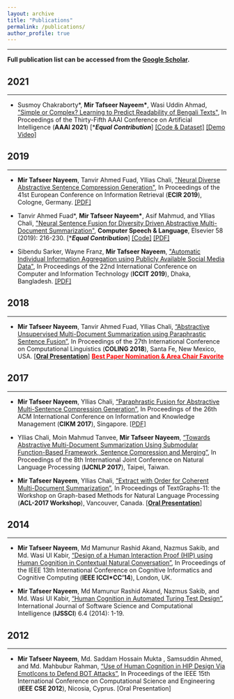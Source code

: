 ```yaml
---
layout: archive
title: "Publications"
permalink: /publications/
author_profile: true
---
```


-----------

**Full publication list can be accessed from the [Google Scholar](https://scholar.google.com/citations?hl=en&user=qoeylgEAAAAJ&view_op=list_works).**

## 2021
-----------
* Susmoy Chakraborty\*, **Mir Tafseer Nayeem\***, Wasi Uddin Ahmad, ["Simple or Complex? Learning to Predict Readability of Bengali Texts"](https://aaai.org/Conferences/AAAI-21/), In Proceedings of the Thirty-Fifth AAAI Conference on Artificial Intelligence (**AAAI 2021**) [\****Equal Contribution***] [[Code & Dataset]](https://github.com/tafseer-nayeem/BengaliReadability) [[Demo Video]](https://youtu.be/U05Pf9Y4tCQ)



## 2019
-----------
*  **Mir Tafseer Nayeem**, Tanvir Ahmed Fuad, Yllias Chali, ["Neural Diverse Abstractive Sentence Compression Generation"](https://link.springer.com/chapter/10.1007/978-3-030-15719-7_14), In Proceedings of the 41st European Conference on Information Retrieval (**ECIR 2019**), Cologne, Germany. [[PDF]](https://tafseer-nayeem.github.io/files/ECIR_2019_paper.pdf)

*  Tanvir Ahmed Fuad\*, **Mir Tafseer Nayeem\***, Asif Mahmud, and Yllias Chali, ["Neural Sentence Fusion for Diversity Driven Abstractive Multi-Document Summarization"](https://www.sciencedirect.com/science/article/pii/S0885230818303449), **Computer Speech & Language**, Elsevier 58 (2019): 216-230. [\****Equal Contribution***] [[Code]](https://github.com/tafseer-nayeem/NeuFuse-CSL2019) [[PDF]](https://tafseer-nayeem.github.io/files/CSL_Journal_2019.pdf)

*  Sibendu Sarker, Wayne Franz, **Mir Tafseer Nayeem**, ["Automatic Individual Information Aggregation using Publicly Available Social Media Data"](https://ieeexplore.ieee.org/document/9038402), In Proceedings of the 22nd International Conference on Computer and Information Technology (**ICCIT 2019**), Dhaka, Bangladesh. [[PDF]](https://tafseer-nayeem.github.io/files/ICCIT_2019_paper.pdf)



## 2018
-----------
*  **Mir Tafseer Nayeem**, Tanvir Ahmed Fuad, Yllias Chali,  [“Abstractive Unsupervised Multi-Document Summarization using Paraphrastic Sentence Fusion”](http://aclweb.org/anthology/C18-1102), In Proceedings of the 27th International Conference on Computational Linguistics (**COLING 2018**), Santa Fe, New Mexico, USA. [[**Oral Presentation**]](https://tafseer-nayeem.github.io/files/COLING_2018_Presentation.pdf) [<span style="color:Red"> **Best Paper Nomination & Area Chair Favorite** </span>](http://coling2018.org/coling-2018-best-papers/) 



## 2017
-----------
*  **Mir Tafseer Nayeem**, Yllias Chali,  [“Paraphrastic Fusion for Abstractive Multi-Sentence Compression Generation”](https://dl.acm.org/citation.cfm?id=3133106), In Proceedings of the 26th ACM International Conference on Information and Knowledge Management (**CIKM 2017**), Singapore. [[PDF]](https://tafseer-nayeem.github.io/files/CIKM_2017_paper.pdf)

*  Yllias Chali, Moin Mahmud Tanvee, **Mir Tafseer Nayeem**, [“Towards Abstractive Multi-Document Summarization Using Submodular Function-Based Framework, Sentence Compression and Merging”](http://www.aclweb.org/anthology/I17-2071), In Proceedings of the 8th International Joint Conference on Natural Language Processing (**IJCNLP 2017**), Taipei, Taiwan.

*  **Mir Tafseer Nayeem**, Yllias Chali,  [“Extract with Order for Coherent Multi-Document Summarization”](http://www.aclweb.org/anthology/W17-2407), In Proceedings of TextGraphs-11: the Workshop on Graph-based Methods for Natural Language Processing (**ACL-2017 Workshop**), Vancouver, Canada. [[**Oral Presentation**]](https://tafseer-nayeem.github.io/files/ACL_Workshop_2017_Presentation.pdf)


## 2014
-----------
*  **Mir Tafseer Nayeem**, Md Mamunur Rashid Akand, Nazmus Sakib, and Md. Wasi Ul Kabir, [“Design of a Human Interaction Proof (HIP) using Human Cognition in Contextual Natural Conversation”](https://ieeexplore.ieee.org/document/6921454/), In Proceedings of the IEEE 13th International Conference on Cognitive Informatics and Cognitive Computing (**IEEE ICCI*CC’14**), London, UK.

*  **Mir Tafseer Nayeem**, Md Mamunur Rashid Akand, Nazmus Sakib, and Md. Wasi Ul Kabir, [“Human Cognition in Automated Turing Test Design”](https://dl.acm.org/citation.cfm?id=2807119), International Journal of Software Science and Computational Intelligence (**IJSSCI**) 6.4 (2014): 1-19.

## 2012
-----------
*  **Mir Tafseer Nayeem**, Md. Saddam Hossain Mukta , Samsuddin Ahmed, and Md. Mahbubur Rahman, [“Use of Human Cognition in HIP Design Via EmotIcons to Defend BOT Attacks”](https://ieeexplore.ieee.org/document/6417291/), In Proceedings of the IEEE 15th International Conference on Computational Science and Engineering (**IEEE CSE 2012**), Nicosia, Cyprus. [Oral Presentation]